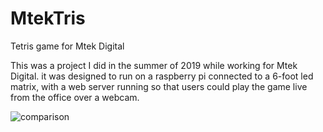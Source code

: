 # MtekTris
Tetris game for Mtek Digital

This was a project I did in the summer of 2019 while working for Mtek Digital. it was designed to run on a raspberry pi connected to a 6-foot led matrix, with a web server running so that users could play the game live from the office over a webcam.

![comparison](https://github.com/Jonah-Hansen/MtekTris/assets/43560715/aa970c91-2670-423a-acb3-fa8382cdcd21)
